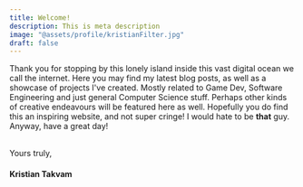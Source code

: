 ```yaml
---
title: Welcome!
description: This is meta description
image: "@assets/profile/kristianFilter.jpg"
draft: false
---
```


Thank you for stopping by this lonely island inside this vast digital ocean we call the internet. Here you may find my latest blog posts, as well as a showcase of projects I've created. Mostly related to Game Dev, Software Engineering and just general Computer Science stuff. Perhaps other kinds of creative endeavours will be featured here as well. Hopefully you do find this an inspiring website, and not super cringe! I would hate to be **that** guy. Anyway, have a great day!

<br>Yours truly,</br>

#### Kristian Takvam
